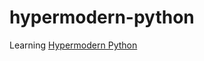 # hypermodern-python

Learning [Hypermodern Python](https://cjolowicz.github.io/posts/hypermodern-python-01-setup/)
